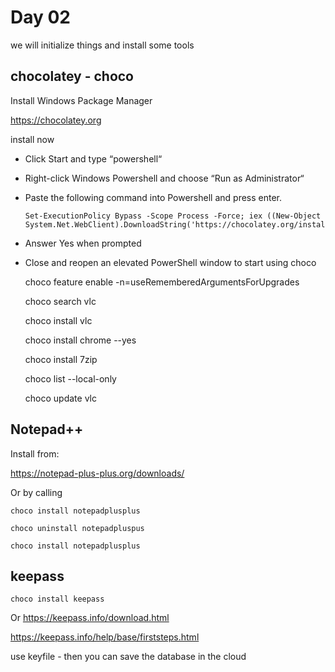 # Day 02

we will initialize things and install some tools

## chocolatey - choco

Install Windows Package Manager

https://chocolatey.org

install now

- Click Start and type “powershell“
- Right-click Windows Powershell and choose “Run as Administrator“
- Paste the following command into Powershell and press enter.
  
      Set-ExecutionPolicy Bypass -Scope Process -Force; iex ((New-Object System.Net.WebClient).DownloadString('https://chocolatey.org/install.ps1'))

- Answer Yes when prompted
- Close and reopen an elevated PowerShell window to start using choco

    choco feature enable -n=useRememberedArgumentsForUpgrades
    
    choco search vlc
    
    choco install vlc
    
    choco install chrome --yes
    
    choco install 7zip
    
    choco list --local-only
    
    choco update vlc


## Notepad++

Install from:

https://notepad-plus-plus.org/downloads/

Or by calling

    choco install notepadplusplus
    
    choco uninstall notepadpluspus

    choco install notepadplusplus
 

## keepass

    choco install keepass

Or https://keepass.info/download.html

https://keepass.info/help/base/firststeps.html

use keyfile - then you can save the database in the cloud

